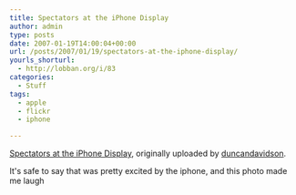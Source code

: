 ```yaml
---
title: Spectators at the iPhone Display
author: admin
type: posts
date: 2007-01-19T14:00:04+00:00
url: /posts/2007/01/19/spectators-at-the-iphone-display/
yourls_shorturl:
  - http://lobban.org/i/83
categories:
  - Stuff
tags:
  - apple
  - flickr
  - iphone

---
```

<div class="flickr-frame">
  <a href="http://www.flickr.com/photos/x180/354638930/" title="photo sharing"><img alt="" class="flickr-photo" src="http://lobban.org/wp-content/uploads/2011/06/354638930_c818db973e.jpg" /></a><br /><span class="flickr-caption"><a href="http://www.flickr.com/photos/x180/354638930/">Spectators at the iPhone Display</a>, originally uploaded by <a href="http://www.flickr.com/people/x180/">duncandavidson</a>.</span></p>
</div>

<p class="flickr-yourcomment">
  It's safe to say that was pretty excited by the iphone, and this photo made me laugh
</p>